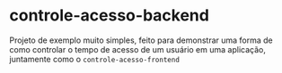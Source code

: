 # controle-acesso-backend

Projeto de exemplo muito simples, feito para demonstrar uma forma de como controlar o tempo de acesso de um usuário em uma aplicação,
juntamente como o `controle-acesso-frontend`
